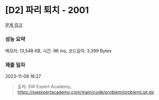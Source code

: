 # [D2] 파리 퇴치 - 2001 

[문제 링크](https://swexpertacademy.com/main/code/problem/problemDetail.do?contestProbId=AV5PzOCKAigDFAUq) 

### 성능 요약

메모리: 13,548 KB, 시간: 96 ms, 코드길이: 3,399 Bytes

### 제출 일자

2023-11-09 16:27



> 출처: SW Expert Academy, https://swexpertacademy.com/main/code/problem/problemList.do